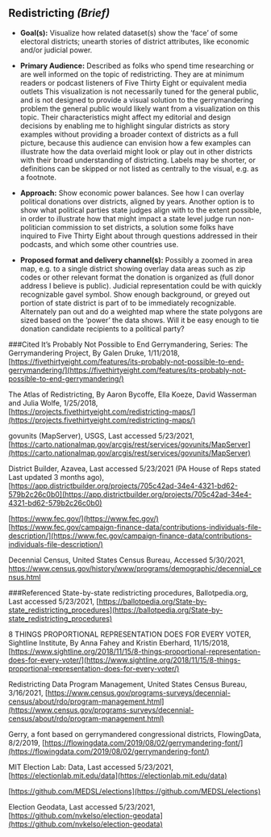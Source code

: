 ## Redistricting  *(Brief)*

- __Goal(s):__ Visualize how related dataset(s) show the ‘face’ of some electoral districts; unearth stories of district attributes, like economic and/or judicial power.

- __Primary Audience:__ Described as folks who spend time researching or are well informed on the topic of redistricting. They are at minimum readers or podcast listeners of Five Thirty Eight or equivalent media outlets This visualization is not necessarily tuned for the general public, and is not designed to provide a visual solution to the gerrymandering problem the general public would likely want from a visualization on this topic. Their characteristics might affect my editorial and design decisions by enabling me to highlight singular districts as story examples without providing a broader context of districts as a full picture, because this audience can envision how a few examples can illustrate how the data overlaid might look or play out in other districts with their broad understanding of districting. Labels may be shorter, or definitions can be skipped or not listed as centrally to the visual, e.g. as a footnote.

- __Approach:__ Show economic power balances. See how I can overlay political donations over districts, aligned by years. Another option is to show what political parties state judges align with to the extent possible, in order to illustrate how that might impact a state level judge run non-politician commission to set districts, a solution some folks have inquired to Five Thirty Eight about through questions addressed in their podcasts, and which some other countries use.

- __Proposed format and delivery channel(s):__ Possibly a zoomed in area map, e.g. to a single district showing overlay data areas such as zip codes or other relevant format the donation is organized as (full donor address I believe is public). Judicial representation could be with quickly recognizable gavel symbol. Show enough background, or greyed out portion of state district is part of to be immediately recognizable. Alternately pan out and do a weighted map where the state polygons are sized based on the ‘power’ the data shows. Will it be easy enough to tie donation candidate recipients to a political party?


###Cited
It’s Probably Not Possible to End Gerrymandering, Series: The Gerrymandering Project, By Galen Druke, 1/11/2018, [https://fivethirtyeight.com/features/its-probably-not-possible-to-end-gerrymandering/](https://fivethirtyeight.com/features/its-probably-not-possible-to-end-gerrymandering/)

The Atlas of Redistricting, By Aaron Bycoffe, Ella Koeze, David Wasserman and Julia Wolfe, 1/25/2018, [https://projects.fivethirtyeight.com/redistricting-maps/](https://projects.fivethirtyeight.com/redistricting-maps/)

govunits (MapServer), USGS, Last accessed 5/23/2021, [https://carto.nationalmap.gov/arcgis/rest/services/govunits/MapServer](https://carto.nationalmap.gov/arcgis/rest/services/govunits/MapServer)

District Builder, Azavea, Last accessed 5/23/2021 (PA House of Reps stated Last updated 3 months ago), [https://app.districtbuilder.org/projects/705c42ad-34e4-4321-bd62-579b2c26c0b0](https://app.districtbuilder.org/projects/705c42ad-34e4-4321-bd62-579b2c26c0b0)


[https://www.fec.gov/](https://www.fec.gov/)
[https://www.fec.gov/campaign-finance-data/contributions-individuals-file-description/](https://www.fec.gov/campaign-finance-data/contributions-individuals-file-description/)

Decennial Census, United States Census Bureau, Accessed 5/30/2021, https://www.census.gov/history/www/programs/demographic/decennial_census.html

###Referenced
State-by-state redistricting procedures, Ballotpedia.org, Last accessed 5/23/2021, [https://ballotpedia.org/State-by-state_redistricting_procedures](https://ballotpedia.org/State-by-state_redistricting_procedures)

8 THINGS PROPORTIONAL REPRESENTATION DOES FOR EVERY VOTER, Sightline Institute, By Anna Fahey and Kristin Eberhard, 11/15/2018, [https://www.sightline.org/2018/11/15/8-things-proportional-representation-does-for-every-voter/](https://www.sightline.org/2018/11/15/8-things-proportional-representation-does-for-every-voter/)

Redistricting Data Program Management, United States Census Bureau, 3/16/2021, [https://www.census.gov/programs-surveys/decennial-census/about/rdo/program-management.html](https://www.census.gov/programs-surveys/decennial-census/about/rdo/program-management.html)

Gerry, a font based on gerrymandered congressional districts, FlowingData, 8/2/2019, [https://flowingdata.com/2019/08/02/gerrymandering-font/](https://flowingdata.com/2019/08/02/gerrymandering-font/)

MIT Election Lab: Data, Last accessed 5/23/2021, [https://electionlab.mit.edu/data](https://electionlab.mit.edu/data)

[https://github.com/MEDSL/elections](https://github.com/MEDSL/elections)

Election Geodata, Last accessed 5/23/2021, [https://github.com/nvkelso/election-geodata](https://github.com/nvkelso/election-geodata)
